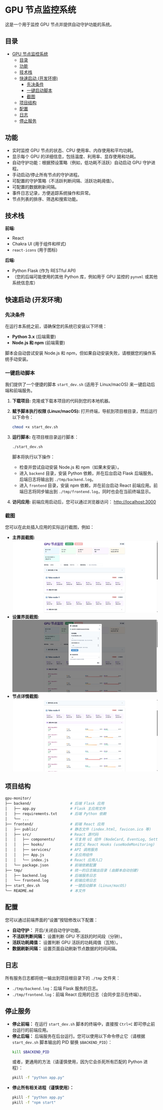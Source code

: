 # GPU 节点监控系统

这是一个用于监控 GPU 节点并提供自动守护功能的系统。

## 目录

- [GPU 节点监控系统](#gpu-节点监控系统)
  - [目录](#目录)
  - [功能](#功能)
  - [技术栈](#技术栈)
  - [快速启动 (开发环境)](#快速启动-开发环境)
    - [先决条件](#先决条件)
    - [一键启动脚本](#一键启动脚本)
    - [截图](#截图)
  - [项目结构](#项目结构)
  - [配置](#配置)
  - [日志](#日志)
  - [停止服务](#停止服务)

## 功能

* 实时监控 GPU 节点的状态、CPU 使用率、内存使用和平均功耗。
* 显示每个 GPU 的详细信息，包括温度、利用率、显存使用和功耗。
* 自动守护功能：根据预设策略（例如，低功耗不活跃）自动启动 GPU 守护进程。
* 手动启动/停止所有节点的守护进程。
* 可配置的守护策略（不活跃判断间隔、活跃功耗阈值）。
* 可配置的数据刷新间隔。
* 事件日志记录，方便追踪系统操作和异常。
* 节点列表的排序、筛选和搜索功能。

## 技术栈

**前端:**
* React
* Chakra UI (用于组件和样式)
* `react-icons` (用于图标)

**后端:**
* Python Flask (作为 RESTful API)
* （您的后端可能使用的其他 Python 库，例如用于 GPU 监控的 `pynvml` 或其他系统信息库）

## 快速启动 (开发环境)

### 先决条件

在运行本系统之前，请确保您的系统已安装以下环境：

* **Python 3.x** (后端需要)
* **Node.js 和 npm** (前端需要)

脚本会自动尝试安装 Node.js 和 npm，但如果自动安装失败，请根据您的操作系统手动安装。

### 一键启动脚本

我们提供了一个便捷的脚本 `start_dev.sh` (适用于 Linux/macOS) 来一键启动后端和前端服务。

1.  **下载项目:**
    克隆或下载本项目的代码到您的本地机器。

2.  **赋予脚本执行权限 (Linux/macOS):**
    打开终端，导航到项目根目录，然后运行以下命令：
    ```bash
    chmod +x start_dev.sh
    ```

3.  **运行脚本:**
    在项目根目录运行脚本：
    ```bash
    ./start_dev.sh
    ```
    脚本将执行以下操作：
    * 检查并尝试自动安装 Node.js 和 npm（如果未安装）。
    * 进入 `backend` 目录，安装 Python 依赖，并在后台启动 Flask 后端服务。后端日志将输出到 `./tmp/backend.log`。
    * 进入 `frontend` 目录，安装 npm 依赖，并在前台启动 React 前端应用。前端日志将同步输出到 `./tmp/frontend.log`，同时也会在当前终端显示。

4.  **访问应用:**
    前端应用启动后，您可以通过浏览器访问：
    [http://localhost:3000](http://localhost:3000)

### 截图

您可以在此处插入应用的实际运行截图，例如：

* **主界面截图:** ![](./images/zhuye.png)
* **设置界面截图:** ![](./images/setting.png)
* **节点详情截图:** ![](./images/node.png)

## 项目结构

```bash
gpu-monitor/
├── backend/                  # 后端 Flask 应用
│   ├── app.py                # Flask 主应用文件
│   ├── requirements.txt      # 后端 Python 依赖
│   └── ...
├── frontend/                 # 前端 React 应用
│   ├── public/               # 静态文件 (index.html, favicon.ico 等)
│   ├── src/                  # React 源代码
│   │   ├── components/       # 可复用 UI 组件 (NodeCard, EventLog, SettingsModal, OverviewStats, ControlPanel, GlobalActions)
│   │   ├── hooks/            # 自定义 React Hooks (useNodeMonitoring)
│   │   ├── services/         # API 调用服务
│   │   ├── App.js            # 主应用组件
│   │   └── index.js          # React 应用入口
│   └── package.json          # 前端依赖配置
├── tmp/                      # 统一的日志输出目录 (由脚本自动创建)
│   ├── backend.log           # 后端服务日志
│   └── frontend.log          # 前端应用日志
├── start_dev.sh              # 一键启动脚本 (Linux/macOS)
└── README.md                 # 本文件
```


## 配置

您可以通过前端界面的“设置”按钮修改以下配置：

* **自动守护：** 开启/关闭自动守护功能。
* **不活跃判断间隔：** 设置判断 GPU 不活跃的时间段（分钟）。
* **活跃功耗阈值：** 设置判断 GPU 活跃的功耗阈值（瓦特）。
* **数据刷新间隔：** 设置页面自动刷新节点数据的时间间隔。

## 日志

所有服务日志都将统一输出到项目根目录下的 `./tmp` 文件夹：

* `./tmp/backend.log`：后端 Flask 服务的日志。
* `./tmp/frontend.log`：前端 React 应用的日志（会同步显示在终端）。

## 停止服务

* **停止前端：** 在运行 `start_dev.sh` 脚本的终端中，直接按 `Ctrl+C` 即可停止前台运行的前端应用。
* **停止后端：** 后端服务在后台运行。您可以使用以下命令停止它（请根据 `start_dev.sh` 脚本输出的 PID 替换 `$BACKEND_PID`）：
    ```bash
    kill $BACKEND_PID
    ```
    或者，更通用的方法（请谨慎使用，因为它会杀死所有匹配的 Python 进程）：
    ```bash
    pkill -f "python app.py"
    ```
* **停止所有相关进程（谨慎使用）：**
    ```bash
    pkill -f "python app.py"
    pkill -f "npm start"
    ```